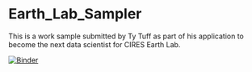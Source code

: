# Earth_Lab_Sampler
 This is a work sample submitted by Ty Tuff as part of his application to become the next data scientist for CIRES Earth Lab.

[![Binder](https://mybinder.org/badge_logo.svg)]( http://mybinder.org/v2/gh/ttuff/Earth_Lab_Sampler/main?urlpath=rstudio)
